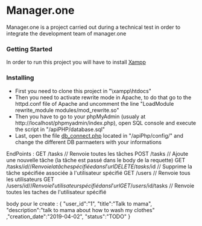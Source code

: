 # Manager.one

Manager.one is a project carried out during a technical test in order to integrate the development team of manager.one

### Getting Started

In order to run this project you will have to install [Xampp](https://www.apachefriends.org/fr/index.html)

### Installing

* First you need to clone this project in "\xampp\htdocs"
* Then you need to activate rewrite mode in Apache, to do that go to the httpd.conf file of Apache and uncomment the line "LoadModule rewrite_module modules/mod_rewrite.so"
* Then you have to go to your phpMyAdmin (usualy at http://localhost/phpmyadmin/index.php), open SQL console and execute the script in "/apiPHP/database.sql"
* Last, open the file [db_connect.php](db_connect.php) located in "/apiPhp/config/" and change the different DB parmaeters with your informations


EndPoints :
GET 	/tasks			// Renvoie toutes les tâches
POST 	/tasks 		        // Ajoute une nouvelle tâche (la tâche est passé dans le body de la requette)
GET 	/tasks/$id		// Renvoie la tâche spécifiée dans l'url
DELETE 	/tasks/$id		// Supprime la tâche spécifiée associée à l'utilisateur spécifié
GET 	/users			// Renvoie tous les utilisateurs
GET 	/users/$id		// Renvoie l'utilisateur spécifié dans l'url
GET 	/users/$id/tasks	// Renvoie toutes les taches de l'utilisateur spécifié

body pour le create :
{
"user_id":"1",
"title":"Talk to mama",
"description":"talk to mama about how to wash my clothes"
,"creation_date":"2019-04-02",
"status":"TODO"
}
